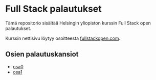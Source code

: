 # Full Stack palautukset

Tämä repositorio sisältää Helsingin yliopiston kurssin Full Stack open palautukset.

Kurssin nettisivu löytyy osoitteesta [fullstackopen.com](https://fullstackopen.com/).

## Osien palautuskansiot

- [osa0](osa0/)
- [osa1](osa1/)